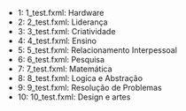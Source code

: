 - 1: 1_test.fxml: Hardware
- 2: 2_test.fxml: Liderança
- 3: 3_test.fxml: Criatividade
- 4: 4_test.fxml: Ensino
- 5: 5_test.fxml: Relacionamento Interpessoal
- 6: 6_test.fxml: Pesquisa
- 7: 7_test.fxml: Matemática
- 8: 8_test.fxml: Logica e Abstração
- 9: 9_test.fxml: Resolução de Problemas
- 10: 10_test.fxml: Design e artes
